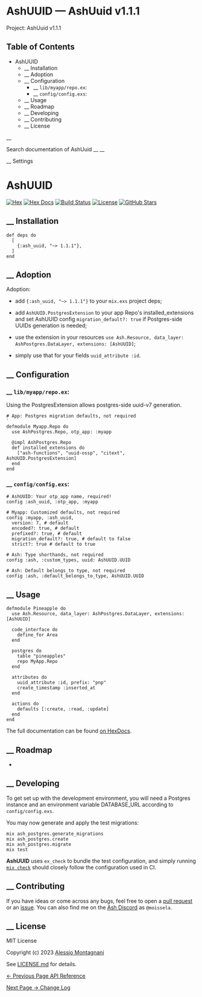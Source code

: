 # AshUUID — AshUuid v1.1.1

Project: AshUuid v1.1.1

## Table of Contents

- AshUUID
  - __ Installation
  - __ Adoption
  - __ Configuration
    - __ `lib/myapp/repo.ex`:
    - __ `config/config.exs`:
  - __ Usage
  - __ Roadmap
  - __ Developing
  - __ Contributing
  - __ License

__

Search documentation of AshUuid __ __

__ Settings

#  AshUUID

[![Hex](external_link)](https://hex.pm/packages/ash_uuid) [![Hex Docs](external_link)](https://hexdocs.pm/ash_uuid) [![Build Status](external_link)](https://github.com/zoonect-oss/ash_uuid) [![License](external_link)](https://github.com/zoonect-oss/ash_uuid/blob/main/LICENSE.md) [![GitHub Stars](external_link)](https://github.com/zoonect-oss/ash_uuid/stargazers)

##  __ Installation
    
    
    def deps do
      [
        {:ash_uuid, "~> 1.1.1"},
      ]
    end

##  __ Adoption

Adoption:

  * add `{:ash_uuid, "~> 1.1.1"}` to your `mix.exs` project deps;

  * add `AshUUID.PostgresExtension` to your app Repo's installed_extensions and set AshUUID config `migration_default?: true` if Postgres-side UUIDs generation is needed;

  * use the extension in your resources `use Ash.Resource, data_layer: AshPostgres.DataLayer, extensions: [AshUUID]`;

  * simply use that for your fields `uuid_attribute :id`.




##  __ Configuration

###  __ `lib/myapp/repo.ex`:

Using the PostgresExtension allows postgres-side uuid-v7 generation.
    
    
    # App: Postgres migration defaults, not required
    `
    defmodule Myapp.Repo do
      use AshPostgres.Repo, otp_app: :myapp
    
      @impl AshPostgres.Repo
      def installed_extensions do
        ["ash-functions", "uuid-ossp", "citext", AshUUID.PostgresExtension]
      end
    end

###  __ `config/config.exs`:
    
    
    # AshUUID: Your otp_app name, required!
    config :ash_uuid, :otp_app, :myapp
    
    # Myapp: Customized defaults, not required
    config :myapp, :ash_uuid,
      version: 7, # default
      encoded?: true, # default
      prefixed?: true, # default
      migration_default?: true, # default to false
      strict?: true # default to true
    
    # Ash: Type shorthands, not required
    config :ash, :custom_types, uuid: AshUUID.UUID
    
    # Ash: Default belongs_to type, not required
    config :ash, :default_belongs_to_type, AshUUID.UUID

##  __ Usage
    
    
    defmodule Pineapple do
      use Ash.Resource, data_layer: AshPostgres.DataLayer, extensions: [AshUUID]
    
      code_interface do
        define_for Area
      end
    
      postgres do
        table "pineapples"
        repo MyApp.Repo
      end
    
      attributes do
        uuid_attribute :id, prefix: "pnp"
        create_timestamp :inserted_at
      end
    
      actions do
        defaults [:create, :read, :update]
      end
    end

The full documentation can be found [on HexDocs](external_link).

##  __ Roadmap

-

##  __ Developing

To get set up with the development environment, you will need a Postgres instance and an environment variable DATABASE_URL according to `config/config.exs`.

You may now generate and apply the test migrations:
    
    
    mix ash_postgres.generate_migrations
    mix ash_postgres.create
    mix ash_postgres.migrate
    mix test
    

**AshUUID** uses `ex_check` to bundle the test configuration, and simply running [`mix check`](external_link) should closely follow the configuration used in CI.

##  __ Contributing

If you have ideas or come across any bugs, feel free to open a [pull request](external_link) or an [issue](external_link). You can also find me on the [Ash Discord](external_link) as `@moissela`.

##  __ License

MIT License

Copyright (c) 2023 [Alessio Montagnani](external_link)

See [LICENSE.md](external_link) for details.

[ ← Previous Page  API Reference  ](external_link)

[ Next Page →  Change Log  ](external_link)
